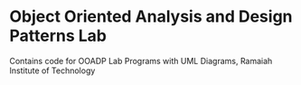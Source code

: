 # Object Oriented Analysis and Design Patterns Lab

Contains code for OOADP Lab Programs with UML Diagrams, Ramaiah Institute of Technology
